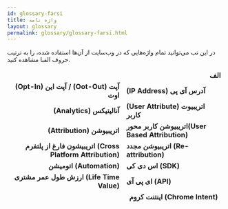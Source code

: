 ```yaml
---
id: glossary-farsi
title: واژه نامه
layout: glossary
permalink: glossary/glossary-farsi.html
---
```

در این تب می‌توانید تمام واژه‌هایی که در وب‌سایت از آن‌ها استفاده شده، را به ترتیب حروف الفبا مشاهده کنید.

<div class='glossary-table'>
<table style='text-align: center'>
        <tbody>
         <thead>
           <tr>
                           <td style="text-align: right"><b>  </b></td>
                           <td style="text-align: right"><b> الف  </b></td>
          </tr>
            <tr>
                <td style="text-align: right"><b>(Opt-In) آپت این / (Oot-Out) آپت اوت </b></td>
                <td style="text-align: left"><b> (IP Address) آدرس آی پی</b></td>
            </tr>
            <tr>
                 <td style="text-align: right"><b>(Analytics) آنالیتیکس</b></td>
                 <td style="text-align: left"><b>(User Attribute) اتریبیوت کاربر</b></td>
             </tr>        
            <tr>
                  <td style="text-align: right"><b>(Attribution) اتریبیوشن</b></td>
                  <td style="text-align: left"><b> اتریبیوشن کاربر محور(User Based Attribution)‌</b></td>
             </tr>    
            <tr>
                  <td style="text-align: right"><b> اتریبیشون فارغ از پلتفرم (Cross  Platform Attribution) </b></td>
                  <td style="text-align: left"><b> اتریبیوشن مجدد (Re-attribution)‌ </b></td>
             </tr>                                           
            <tr>
                   <td style="text-align: right"><b> اتومیشن (Automation)  </b></td>
                   <td style="text-align: left"><b> اس دی کی (SDK)‌ </b></td>
             </tr> 
            <tr>
                   <td style="text-align: right"><b> ارزش طول عمر مشتری (Life Time Value)  </b></td>
                   <td style="text-align: left"><b> ای پی آی (API)‌ </b></td>
            </tr>      
            <tr>
                   <td style="text-align: center"> </td>
                   <td style="text-align: center"><b>اینتنت کروم (Chrome Intent) </b></td>
             </tr>                                                                                                                                                                                                                                                                                                                                
        </tbody>
</table>
</div>